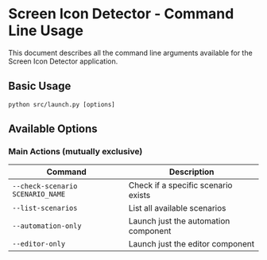 # Screen Icon Detector - Command Line Usage

This document describes all the command line arguments available for the Screen Icon Detector application.

## Basic Usage

```
python src/launch.py [options]
```

## Available Options

### Main Actions (mutually exclusive)

| Command | Description |
|---------|-------------|
| `--check-scenario SCENARIO_NAME` | Check if a specific scenario exists |
| `--list-scenarios` | List all available scenarios |
| `--automation-only` | Launch just the automation component |
| `--editor-only` | Launch just the editor component |
